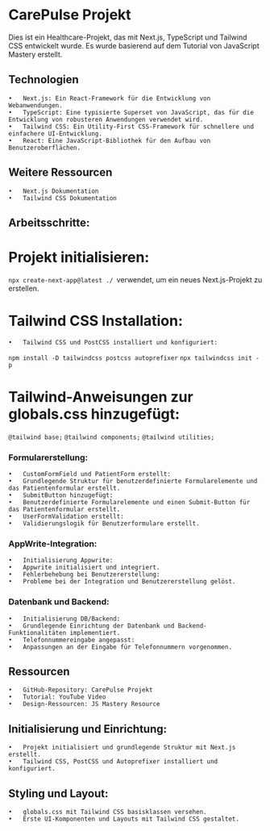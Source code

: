 # CarePulse Projekt

Dies ist ein Healthcare-Projekt, das mit Next.js, TypeScript und Tailwind CSS entwickelt wurde. Es wurde basierend auf dem Tutorial von JavaScript Mastery erstellt.

## Technologien

	•	Next.js: Ein React-Framework für die Entwicklung von Webanwendungen.
	•	TypeScript: Eine typisierte Superset von JavaScript, das für die Entwicklung von robusteren Anwendungen verwendet wird.
	•	Tailwind CSS: Ein Utility-First CSS-Framework für schnellere und einfachere UI-Entwicklung.
	•	React: Eine JavaScript-Bibliothek für den Aufbau von Benutzeroberflächen.

## Weitere Ressourcen

	•	Next.js Dokumentation
	•	Tailwind CSS Dokumentation

## Arbeitsschritte:

# Projekt initialisieren:
`npx create-next-app@latest ./ `verwendet, um ein neues Next.js-Projekt zu erstellen.

# Tailwind CSS Installation:
	•	Tailwind CSS und PostCSS installiert und konfiguriert:
`npm install -D tailwindcss postcss autoprefixer`
`npx tailwindcss init -p`

# Tailwind-Anweisungen zur globals.css hinzugefügt:
`@tailwind base;`
`@tailwind components;`
`@tailwind utilities;`

### Formularerstellung:
	•	CustomFormField und PatientForm erstellt:
	•	Grundlegende Struktur für benutzerdefinierte Formularelemente und das Patientenformular erstellt.
	•	SubmitButton hinzugefügt:
	•	Benutzerdefinierte Formularelemente und einen Submit-Button für das Patientenformular erstellt.
	•	UserFormValidation erstellt:
	•	Validierungslogik für Benutzerformulare erstellt.

### AppWrite-Integration: 
	•	Initialisierung Appwrite:
	•	Appwrite initialisiert und integriert.
	•	Fehlerbehebung bei Benutzererstellung:
	•	Probleme bei der Integration und Benutzererstellung gelöst.

### Datenbank und Backend:
	•	Initialisierung DB/Backend:
	•	Grundlegende Einrichtung der Datenbank und Backend-Funktionalitäten implementiert.
	•	Telefonnummereingabe angepasst:
	•	Anpassungen an der Eingabe für Telefonnummern vorgenommen.

## Ressourcen

	•	GitHub-Repository: CarePulse Projekt
	•	Tutorial: YouTube Video
	•	Design-Ressourcen: JS Mastery Resource

## Initialisierung und Einrichtung:
	•	Projekt initialisiert und grundlegende Struktur mit Next.js erstellt.
	•	Tailwind CSS, PostCSS und Autoprefixer installiert und konfiguriert.
    
## Styling und Layout:
	•	globals.css mit Tailwind CSS basisklassen versehen.
	•	Erste UI-Komponenten und Layouts mit Tailwind CSS gestaltet.